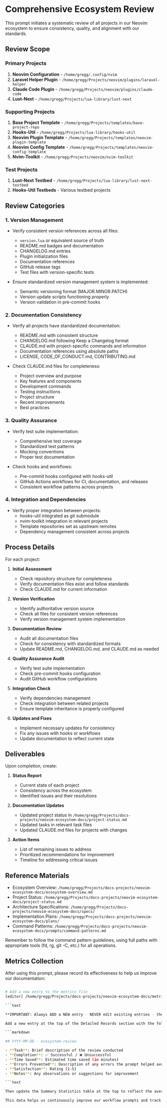 
# Comprehensive Ecosystem Review

This prompt initiates a systematic review of all projects in our Neovim ecosystem to ensure consistency, quality, and alignment with our standards.

## Review Scope

### Primary Projects

1. **Neovim Configuration** - `/home/gregg/.config/nvim`
2. **Laravel Helper Plugin** - `/home/gregg/Projects/neovim/plugins/laravel-helper`
3. **Claude Code Plugin** - `/home/gregg/Projects/neovim/plugins/claude-code`
4. **Lust-Next** - `/home/gregg/Projects/lua-library/lust-next`

### Supporting Projects

1. **Base Project Template** - `/home/gregg/Projects/templates/base-project-repo`
2. **Hooks-Util** - `/home/gregg/Projects/lua-library/hooks-util`
3. **Neovim Plugin Template** - `/home/gregg/Projects/templates/neovim-plugin-template`
4. **Neovim Config Template** - `/home/gregg/Projects/templates/neovim-config-template`
5. **Nvim-Toolkit** - `/home/gregg/Projects/neovim/nvim-toolkit`

### Test Projects

1. **Lust-Next Testbed** - `/home/gregg/Projects/lua-library/lust-next-testbed`
2. **Hooks-Util Testbeds** - Various testbed projects

## Review Categories

### 1. Version Management

- Verify consistent version references across all files:
  - `version.lua` or equivalent source of truth
  - README.md badges and documentation
  - CHANGELOG.md entries
  - Plugin initialization files
  - Documentation references
  - GitHub release tags
  - Test files with version-specific tests

- Ensure standardized version management system is implemented:
  - Semantic versioning format (MAJOR.MINOR.PATCH)
  - Version update scripts functioning properly
  - Version validation in pre-commit hooks

### 2. Documentation Consistency

- Verify all projects have standardized documentation:
  - README.md with consistent structure
  - CHANGELOG.md following Keep a Changelog format
  - CLAUDE.md with project-specific commands and information
  - Documentation references using absolute paths
  - LICENSE, CODE_OF_CONDUCT.md, CONTRIBUTING.md

- Check CLAUDE.md files for completeness:
  - Project overview and purpose
  - Key features and components
  - Development commands
  - Testing instructions
  - Project structure
  - Recent improvements
  - Best practices

### 3. Quality Assurance

- Verify test suite implementation:
  - Comprehensive test coverage
  - Standardized test patterns
  - Mocking conventions
  - Proper test documentation

- Check hooks and workflows:
  - Pre-commit hooks configured with hooks-util
  - GitHub Actions workflows for CI, documentation, and releases
  - Consistent workflow patterns across projects

### 4. Integration and Dependencies

- Verify proper integration between projects:
  - hooks-util integrated as git submodule
  - nvim-toolkit integration in relevant projects
  - Template repositories set as upstream remotes
  - Dependency management consistent across projects

## Process Details

For each project:

1. **Initial Assessment**
   - Check repository structure for completeness
   - Verify documentation files exist and follow standards
   - Check CLAUDE.md for current information

1. **Version Verification**
   - Identify authoritative version source
   - Check all files for consistent version references
   - Verify version management system implementation

1. **Documentation Review**
   - Audit all documentation files
   - Check for consistency with standardized formats
   - Update README.md, CHANGELOG.md, and CLAUDE.md as needed

1. **Quality Assurance Audit**
   - Verify test suite implementation
   - Check pre-commit hooks configuration
   - Audit GitHub workflow configurations

1. **Integration Check**
   - Verify dependencies management
   - Check integration between related projects
   - Ensure template inheritance is properly configured

1. **Updates and Fixes**
   - Implement necessary updates for consistency
   - Fix any issues with hooks or workflows
   - Update documentation to reflect current state

## Deliverables

Upon completion, create:

1. **Status Report**
   - Current state of each project
   - Consistency across the ecosystem
   - Identified issues and their resolutions

1. **Documentation Updates**
   - Updated project status in `/home/gregg/Projects/docs-projects/neovim-ecosystem-docs/project-status.md`
   - Updated tasks in relevant task files
   - Updated CLAUDE.md files for projects with changes

1. **Action Items**
   - List of remaining issues to address
   - Prioritized recommendations for improvement
   - Timeline for addressing critical issues

## Reference Materials

- Ecosystem Overview: `/home/gregg/Projects/docs-projects/neovim-ecosystem-docs/ecosystem-overview.md`
- Project Status: `/home/gregg/Projects/docs-projects/neovim-ecosystem-docs/project-status.md`
- Architecture Specifications: `/home/gregg/Projects/docs-projects/neovim-ecosystem-docs/specs/`
- Implementation Plans: `/home/gregg/Projects/docs-projects/neovim-ecosystem-docs/plans/`
- Command Patterns: `/home/gregg/Projects/docs-projects/neovim-ecosystem-docs/prompts/command-patterns.md`

Remember to follow the command pattern guidelines, using full paths with appropriate tools (fd, rg, git -C, etc.) for all operations.

## Metrics Collection

After using this prompt, please record its effectiveness to help us improve our documentation:

```bash

# Add a new entry to the metrics file
[editor] /home/gregg/Projects/docs-projects/neovim-ecosystem-docs/metrics/prompt-metrics.md

```text

**IMPORTANT: Always ADD a NEW entry - NEVER edit existing entries - these are historical records!**

Add a new entry at the top of the Detailed Records section with the following format:

```markdown

## YYYY-MM-DD - ecosystem-review

- **Task**: Brief description of the review conducted
- **Completion**: ✅ Successful / ❌ Unsuccessful
- **Time Saved**: Estimated time saved (in minutes)
- **Errors Prevented**: Description of any errors the prompt helped avoid
- **Satisfaction**: Rating (1-5)
- **Notes**: Any observations or suggestions for improvement

```text

Then update the Summary Statistics table at the top to reflect the averaged metrics across all entries.

This data helps us continuously improve our workflow prompts and track effectiveness over time.

